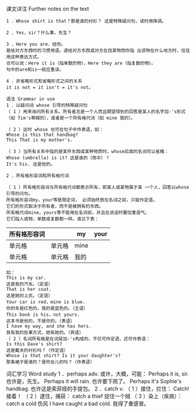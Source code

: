 课文详注 Further notes on the text 
```
1 ．Whose shirt is that？那是谁的衬衫？ 这是特殊疑问句，读时用降调。 
```
```
2 ．Yes，sir？什么事，先生？ 
```
```
3 ．Here you are．给你。 
是给对方东西时的习惯用语。递给对方东西或对方在找某物而你指 出该物在什么地方时，往往用这种表达方式。
也可以说：Here it is（指单数的物），Here they are（指复数的物）。
句中的are和is一般应重读。 
```
```
4 ．非省略形式和省略形式之间的关系 
it is not = it isn't = it's not。 
```
```
语法 Grammar in use 
1 ．以疑问词 whose 引导的特殊疑问句 
（ 1 ）用来询问所有关系。所有者总是一个人而且期望得到的回答是某人的名字加-'s形式（如 Tim's蒂姆的），或者是一个所有格代词（如 mine 我的）。 

（ 2 ）这时 whose 也可在句子中作表语，如： 
Whose is this that handbag? 
This That is my mother's. 

（ 3 ）当所有关系中指的是某件东西或某种物质时，whose后面的名词可以省略： 
Whose (umbrella) is it? 这是谁的（雨伞）？ 
It's his. 这是他的。 
```
```
2 ．所有格形容词和所有格代词

（ 1 ）所有格形容词与所有格代词都表示所有，即某人或某物属于某 一个人，回答以whose引导的问句。
所有格形容词my，your等是限定词， 必须始终放在名词之前，只能作定语。
它们的形式取决于所有者，而不是被拥有的东西。
所有格代词mine，yours等不能用在名词前，并且在说话时要加重语气。
它们指人或物，单数或复数都一样。请见下表： 
```
|  所有格形容词   ||  my   | your  |
|  ----  | ----  | ----  | ----  |
| 单元格  | 单元格 | mine |
| 单元格  | 单元格 |我的 |
```
如： 
This is my car. 
这是我的汽车。（定语） 
That is her coat. 
这是她的上衣。（定语） 
Your car is red，mine is blue. 
你的车是红色的，我的是蓝色的。（主语） 
This book is his，not yours. 
这本书是他的，不是你的。（表语） 
I have my way, and she has hers. 
我有我的处事方式，她有她的。（宾语） 
（ 2 ）名词所有格是在词尾加-'s构成的，不仅可作定语，还可作表语： 
Is this Dave's shirt? 
这是戴夫的衬衫吗？（作定语） 
Whose is that shirt? Is it your daughter's? 
那条裙子是谁的？是你女儿的吗？（作表语） 
``` 

词汇学习 Word study 
1 ．perhaps adv. 
或许，大概，可能： 
Perhaps it is, sir. 
也许是，先生。 
Perhaps it will rain. 
也许要下雨了。 
Perhaps it's Sophie's handbag. 
也许这是索菲娅的手提包。 
2 ．catch v. 
（ 1 ）接住，拦住： 
Catch! 
接着！ 
（ 2 ）逮住，捕获： 
catch a thief 捉住一个贼 
（ 3 ）染上（疾病）： 
catch a cold 伤风 
I have caught a bad cold. 
我得了重感冒。 